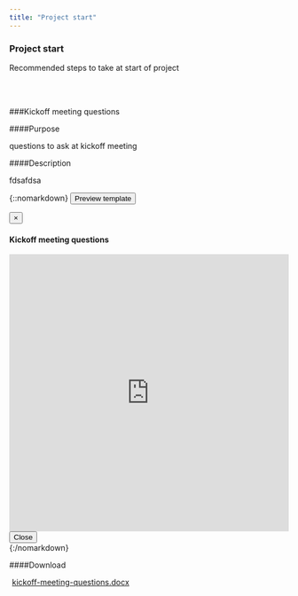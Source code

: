 ```yaml
---
title: "Project start"
---
```


<div class="pl-pattern">

<h3>Project start</h3>

Recommended steps to take at start of project

<br><br>
</div>


<div class="pl-pattern">


###Kickoff meeting questions

####Purpose

questions to ask at kickoff meeting

####Description

fdsafdsa

{::nomarkdown}
    <button type="button" class="btn btn-primary" data-toggle="modal" data-target="#modal-kickoffquestions">Preview template</button>
    <div class="modal fade" id="modal-kickoffquestions" tabindex="-1" role="dialog" aria-labelledby="hd-pdf">
      <div class="modal-dialog" role="document">
        <div class="modal-content">
          <div class="modal-header">
            <button type="button" class="close" data-dismiss="modal" aria-label="Close"><span aria-hidden="true">&times;</span></button>
            <h4 class="modal-title" id="hd-pdf">Kickoff meeting questions</h4>
          </div>
          <div class="modal-body">
            <iframe class="iframe-pdf" frameborder="0" src="http://docs.google.com/gview?url=http://vizui.github.io/designpatterns/docs/guides/downloads/kickoff-meeting-questions.docx&amp;embedded=true" style="height: 500px; width: 100%"></iframe>
          </div>
          <div class="modal-footer">
            <button type="button" class="btn btn-default" data-dismiss="modal">Close</button>
          </div>
        </div>
      </div>
    </div>
{:/nomarkdown}

####Download	

<a href="http://vizui.github.io/designpatterns/docs/guides/downloads/kickoff-meeting-questions.docx"><i class="icon icon-file-pdf-o" style="margin-right: 5px"></i>kickoff-meeting-questions.docx</a>

<br><br>
</div>
